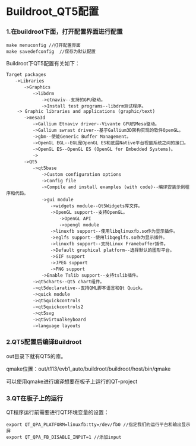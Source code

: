 # Buildroot_QT5配置

### 1.在buildroot下面，打开配置界面进行配置

```
make menuconfig //打开配置界面
make savedefconfig  //保存为默认配置
```

Buildroot下QT5配置有关如下：

```
Target packages
　　->Libraries
　　　　->Graphics
　　　　　　->libdrm
　　　　　　　　->etnaviv--支持的GPU驱动。
　　　　　　　　->Install test programs--libdrm测试程序。
    -> Graphic libraries and applications (graphic/text)
　　　　->mesa3d
　　　　　　->Gallium Etnaviv driver--Vivante GPU的Mesa驱动。
　　　　　　->Gallium swrast driver--基于Gallium3D架构实现的软件OpenGL。
　　　　　　->gbm--使能Generic Buffer Management。
　　　　　　->OpenGL EGL--EGL是OpenGL ES和底层Native平台视窗系统之间的接口。
　　　　　　->OpenGL ES--OpenGL ES (OpenGL for Embedded Systems)。
　　　　　　->
　　　　->Qt5
　　　　　　->qt5base
　　　　　　　　->Custom configuration options
　　　　　　　　->Config file
　　　　　　　　->Compile and install examples (with code)--编译安装示例程序和代码。
　　　　　　　　->gui module
　　　　　　　　　　->widgets module--Qt5Widgets库文件。
　　　　　　　　　　->OpenGL support--支持OpenGL。
　　　　　　　　　　　　->OpenGL API
　　　　　　　　　　　　->opengl module
　　　　　　　　　　->linuxfb support--使用libqlinuxfb.so作为显示插件。
　　　　　　　　　　->eglfs support--使用libqeglfs.so作为显示插件。
　　　　　　　　　　->linuxfb support--支持Linux Framebuffer插件。
　　　　　　　　　　->Default graphical platform--选择默认的图形平台。
　　　　　　　　　　->GIF support
　　　　　　　　　　->JPEG support
　　　　　　　　　　->PNG support
　　　　　　　　->Enable Tslib support--支持tslib插件。
　　　　　　->qt5charts--Qt5 chart组件。
　　　　　　->qt5declarative--支持QML脚本语言和Qt Quick。
　　　　　　->quick module
　　　　　　->qt5quickcontrols
　　　　　　->qt5quickcontrols2
　　　　　　->qt5svg
　　　　　　->qt5virtualkeyboard
　　　　　　->language layouts
```

### 2.QT5配置后编译Buildroot

out目录下就有QT5的库。

qmake位置：out/t113/evb1_auto/buildroot/buildroot/host/bin/qmake

可以使用qmake进行编译想要在板子上运行的QT-project

### 3.QT在板子上的运行

QT程序运行前需要进行QT环境变量的设置：

```
export QT_QPA_PLATFORM=linuxfb:tty=/dev/fb0 //指定我们的运行平台和输出显示屏
export QT_QPA_FB_DISABLE_INPUT=1 //添加input
```

